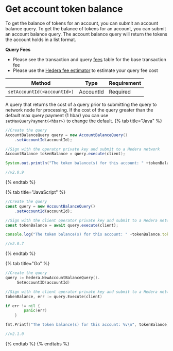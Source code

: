 # Get account token balance

To get the balance of tokens for an account, you can submit an account balance query. To get the balance of tokens for an account, you can submit an account balance query. The account balance query will return the tokens the account holds in a list format.

**Query Fees**

* Please see the transaction and query [fees](../../../networks/mainnet/fees/#transaction-and-query-fees) table for the base transaction fee
* Please use the [Hedera fee estimator](https://hedera.com/fees) to estimate your query fee cost

| Method                            | Type      | Requirement |
| --------------------------------- | --------- | ----------- |
| `setAccountId(<accountId>)` | AccountId | Required    |

A query that returns the cost of a query prior to submitting the query to network node for processing. If the cost of the query greater than the default max query payment (1 hbar) you can use `setMaxQueryPayment(<hbar>)` to change the default.
{% tab title="Java" %}
```java
//Create the query
AccountBalanceQuery query = new AccountBalanceQuery()
    .setAccountId(accountId);

//Sign with the operator private key and submit to a Hedera network
AccountBalance tokenBalance = query.execute(client);

System.out.println("The token balance(s) for this account: " +tokenBalance.tokens);

//v2.0.9
```
{% endtab %}

{% tab title="JavaScript" %}
```javascript
//Create the query
const query = new AccountBalanceQuery()
    .setAccountId(accountId);

//Sign with the client operator private key and submit to a Hedera network
const tokenBalance = await query.execute(client);

console.log("The token balance(s) for this account: " +tokenBalance.tokens.toString());

//v2.0.7
```
{% endtab %}

{% tab title="Go" %}
```go
//Create the query
query := hedera.NewAccountBalanceQuery().
     SetAccountID(accountId)

//Sign with the client operator private key and submit to a Hedera network
tokenBalance, err := query.Execute(client)

if err != nil {
        panic(err)
    }

fmt.Printf("The token balance(s) for this account: %v\n", tokenBalance)

//v2.1.0
```
{% endtab %}
{% endtabs %}
